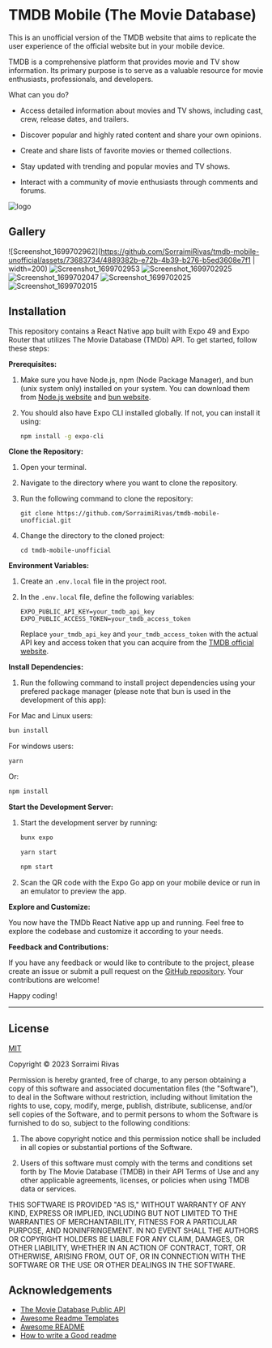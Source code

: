 # TMDB Mobile (The Movie Database)

This is an unofficial version of the TMDB website that aims to replicate the user experience of the official website but in your mobile device.

TMDB is a comprehensive platform that provides movie and TV show information. Its primary purpose is to serve as a valuable resource for movie enthusiasts, professionals, and developers.

What can you do?

- Access detailed information about movies and TV shows, including cast, crew, release dates, and trailers.

- Discover popular and highly rated content and share your own opinions.

- Create and share lists of favorite movies or themed collections.

- Stay updated with trending and popular movies and TV shows.

- Interact with a community of movie enthusiasts through comments and forums.

![logo](https://www.themoviedb.org/assets/2/v4/logos/v2/blue_square_1-5bdc75aaebeb75dc7ae79426ddd9be3b2be1e342510f8202baf6bffa71d7f5c4.svg)

## Gallery

![Screenshot_1699702962](https://github.com/SorraimiRivas/tmdb-mobile-unofficial/assets/73683734/4889382b-e72b-4b39-b276-b5ed3608e7f1 | width=200)
![Screenshot_1699702953](https://github.com/SorraimiRivas/tmdb-mobile-unofficial/assets/73683734/7c84dff1-717c-4f17-a2e7-2adfeec9006c)
![Screenshot_1699702925](https://github.com/SorraimiRivas/tmdb-mobile-unofficial/assets/73683734/c1b570b8-0d5d-451d-93a4-51831b735e98)
![Screenshot_1699702047](https://github.com/SorraimiRivas/tmdb-mobile-unofficial/assets/73683734/80e76f2f-c605-4892-9ae9-4668dc2a7454)
![Screenshot_1699702025](https://github.com/SorraimiRivas/tmdb-mobile-unofficial/assets/73683734/732ab7e7-0b75-4f54-ae8e-bdca9bdac617)
![Screenshot_1699702015](https://github.com/SorraimiRivas/tmdb-mobile-unofficial/assets/73683734/d72d222b-864b-4e48-b583-5f9dc7a8b010)


## Installation

This repository contains a React Native app built with Expo 49 and Expo Router that utilizes The Movie Database (TMDb) API. To get started, follow these steps:

**Prerequisites:**

1. Make sure you have Node.js, npm (Node Package Manager), and bun (unix system only) installed on your system. You can download them from [Node.js website](https://nodejs.org/) and [bun website](bun.sh/docs/cli/bunx).

2. You should also have Expo CLI installed globally. If not, you can install it using:

   ```bash
   npm install -g expo-cli
   ```

**Clone the Repository:**

1. Open your terminal.

2. Navigate to the directory where you want to clone the repository.

3. Run the following command to clone the repository:

   ```
   git clone https://github.com/SorraimiRivas/tmdb-mobile-unofficial.git
   ```

4. Change the directory to the cloned project:

   ```
   cd tmdb-mobile-unofficial
   ```

**Environment Variables:**

1. Create an `.env.local` file in the project root.

2. In the `.env.local` file, define the following variables:

   ```
   EXPO_PUBLIC_API_KEY=your_tmdb_api_key
   EXPO_PUBLIC_ACCESS_TOKEN=your_tmdb_access_token
   ```

   Replace `your_tmdb_api_key` and `your_tmdb_access_token` with the actual API key and access token that you can acquire from the [TMDB official website](https://www.themoviedb.org/settings/api).

**Install Dependencies:**

1. Run the following command to install project dependencies using your prefered package manager (please note that bun is used in the development of this app):

For Mac and Linux users:

```bash
bun install
```

For windows users:

```bash
yarn
```

Or:

```bash
npm install
```

**Start the Development Server:**

1. Start the development server by running:

   ```bash
   bunx expo
   ```

   ```bash
   yarn start
   ```

   ```bash
   npm start
   ```

2. Scan the QR code with the Expo Go app on your mobile device or run in an emulator to preview the app.

**Explore and Customize:**

You now have the TMDb React Native app up and running. Feel free to explore the codebase and customize it according to your needs.

**Feedback and Contributions:**

If you have any feedback or would like to contribute to the project, please create an issue or submit a pull request on the [GitHub repository](https://github.com/SorraimiRivas/tmdb-mobile-unoffcial). Your contributions are welcome!

Happy coding!

---

## License

[MIT](https://choosealicense.com/licenses/mit/)

Copyright © 2023 Sorraimi Rivas

Permission is hereby granted, free of charge, to any person obtaining a copy
of this software and associated documentation files (the "Software"), to deal
in the Software without restriction, including without limitation the rights
to use, copy, modify, merge, publish, distribute, sublicense, and/or sell
copies of the Software, and to permit persons to whom the Software is
furnished to do so, subject to the following conditions:

1. The above copyright notice and this permission notice shall be included in all
   copies or substantial portions of the Software.

2. Users of this software must comply with the terms and conditions set forth
   by The Movie Database (TMDB) in their API Terms of Use and any other applicable
   agreements, licenses, or policies when using TMDB data or services.

THIS SOFTWARE IS PROVIDED "AS IS," WITHOUT WARRANTY OF ANY KIND, EXPRESS OR
IMPLIED, INCLUDING BUT NOT LIMITED TO THE WARRANTIES OF MERCHANTABILITY,
FITNESS FOR A PARTICULAR PURPOSE, AND NONINFRINGEMENT. IN NO EVENT SHALL THE
AUTHORS OR COPYRIGHT HOLDERS BE LIABLE FOR ANY CLAIM, DAMAGES, OR OTHER
LIABILITY, WHETHER IN AN ACTION OF CONTRACT, TORT, OR OTHERWISE, ARISING FROM,
OUT OF, OR IN CONNECTION WITH THE SOFTWARE OR THE USE OR OTHER DEALINGS IN
THE SOFTWARE.

## Acknowledgements

- [The Movie Database Public API](https://developer.themoviedb.org/docs)
- [Awesome Readme Templates](https://awesomeopensource.com/project/elangosundar/awesome-README-templates)
- [Awesome README](https://github.com/matiassingers/awesome-readme)
- [How to write a Good readme](https://bulldogjob.com/news/449-how-to-write-a-good-readme-for-your-github-project)
